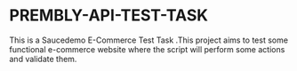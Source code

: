 # PREMBLY-API-TEST-TASK
This is a Saucedemo E-Commerce Test Task .This project aims to test some functional e-commerce website where the script will perform some actions and validate them.
